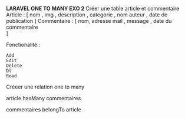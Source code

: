 ******LARAVEL ONE TO MANY EXO 2******
Créer une table article et commentaire 
Article : [
    nom , 
    img ,
    description , 
    categorie , 
    nom auteur , 
    date de publication
]
Commentaire : [
    nom, 
    adresse mail , 
    message ,
    date du commentaire  
]

Fonctionalité :

    Add
    Edit
    Delete
    Dl
    Read

Créeer une relation one to many 

article hasMany commentaires

commentaires belongTo article